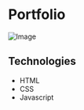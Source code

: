 # Portfolio

![Image](https://repository-images.githubusercontent.com/701065508/47513cad-c636-420e-93e9-f735efe9b7d6)

## Technologies

- HTML
- CSS
- Javascript
